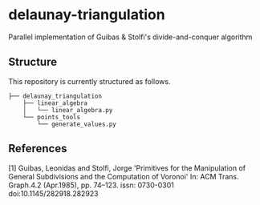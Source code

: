 # delaunay-triangulation
Parallel implementation of Guibas &amp; Stolfi's divide-and-conquer algorithm

## Structure
This repository is currently structured as follows.

    ├── delaunay_triangulation         
        ├── linear_algebra
        │   └── linear_algebra.py
        └── points_tools   
            └── generate_values.py

## References
<a id="1">[1]</a> 
Guibas, Leonidas and Stolfi, Jorge
'Primitives for the Manipulation of General Subdivisions and the Computation of Voronoi'
In: ACM Trans. Graph.4.2  (Apr.1985),  pp.  74–123.
issn:  0730-0301
doi:10.1145/282918.282923
